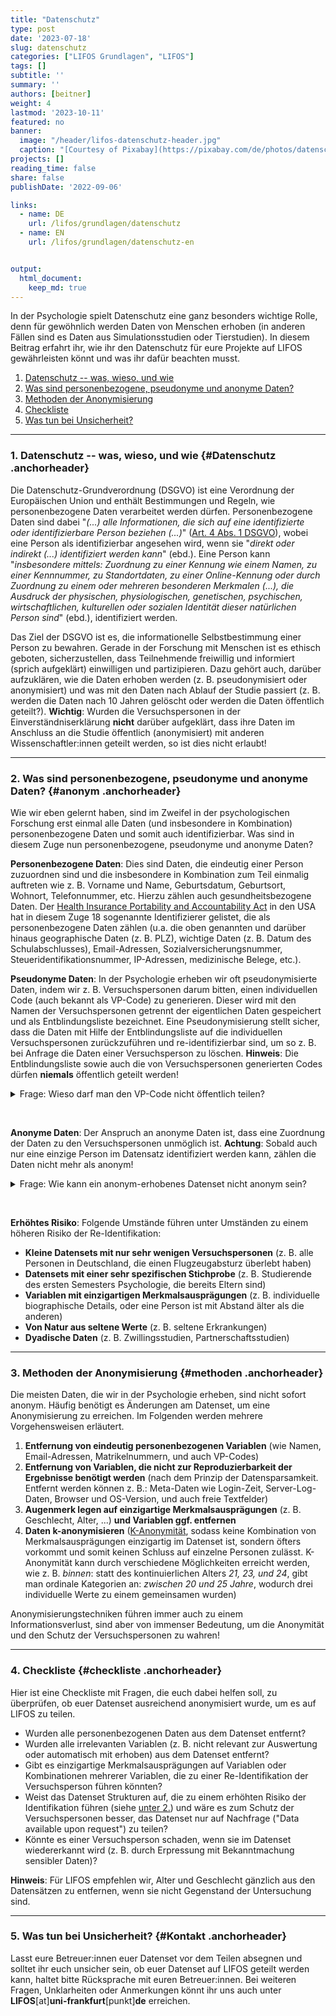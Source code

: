 ```yaml
---
title: "Datenschutz" 
type: post
date: '2023-07-18' 
slug: datenschutz
categories: ["LIFOS Grundlagen", "LIFOS"] 
tags: [] 
subtitle: ''
summary: '' 
authors: [beitner] 
weight: 4
lastmod: '2023-10-11'
featured: no
banner:
  image: "/header/lifos-datenschutz-header.jpg"
  caption: "[Courtesy of Pixabay](https://pixabay.com/de/photos/datenschutz-datenschutzerkl%C3%A4rung-5243225/)"
projects: []
reading_time: false
share: false
publishDate: '2022-09-06'

links:
  - name: DE
    url: /lifos/grundlagen/datenschutz
  - name: EN
    url: /lifos/grundlagen/datenschutz-en


output:
  html_document:
    keep_md: true
---
```


In der Psychologie spielt Datenschutz eine ganz besonders wichtige Rolle, denn für gewöhnlich werden Daten von Menschen erhoben (in anderen Fällen sind es Daten aus Simulationsstudien oder Tierstudien). In diesem Beitrag erfahrt ihr, wie ihr den Datenschutz für eure Projekte auf LIFOS gewährleisten könnt und was ihr dafür beachten musst.

1. [Datenschutz -- was, wieso, und wie](#Datenschutz)
2. [Was sind personenbezogene, pseudonyme und anonyme Daten?](#anonym)
3. [Methoden der Anonymisierung](#methoden)
4. [Checkliste](#checkliste)
5. [Was tun bei Unsicherheit?](#Kontakt)


***

### 1. Datenschutz -- was, wieso, und wie {#Datenschutz .anchorheader}

Die Datenschutz-Grundverordnung (DSGVO) ist eine Verordnung der Europäischen Union und enthält Bestimmungen und Regeln, wie personenbezogene Daten verarbeitet werden dürfen. Personenbezogene Daten sind dabei "*(...) alle Informationen, die sich auf eine identifizierte oder identifizierbare Person beziehen (...)*" ([Art. 4 Abs. 1 DSGVO](https://dsgvo-gesetz.de/art-4-dsgvo/)), wobei eine Person als identifizierbar angesehen wird, wenn sie "*direkt oder indirekt (...) identifiziert werden kann*" (ebd.). Eine Person kann "*insbesondere mittels: Zuordnung zu einer Kennung wie einem Namen, zu einer Kennnummer, zu Standortdaten, zu einer Online-Kennung oder durch Zuordnung zu einem oder mehreren besonderen Merkmalen (...), die Ausdruck der physischen, physiologischen, genetischen, psychischen, wirtschaftlichen, kulturellen oder sozialen Identität dieser natürlichen Person sind*" (ebd.), identifiziert werden. 

Das Ziel der DSGVO ist es, die informationelle Selbstbestimmung einer Person zu bewahren. Gerade in der Forschung mit Menschen ist es ethisch geboten, sicherzustellen, dass Teilnehmende freiwillig und informiert (sprich aufgeklärt) einwilligen und partizipieren. Dazu gehört auch, darüber aufzuklären, wie die Daten erhoben werden (z. B. pseudonymisiert oder anonymisiert) und was mit den Daten nach Ablauf der Studie passiert (z. B. werden die Daten nach 10 Jahren gelöscht oder werden die Daten öffentlich geteilt?). **Wichtig**: Wurden die Versuchspersonen in der Einverständniserklärung **nicht** darüber aufgeklärt, dass ihre Daten im Anschluss an die Studie öffentlich (anonymisiert) mit anderen Wissenschaftler:innen geteilt werden, so ist dies nicht erlaubt!

***

### 2. Was sind personenbezogene, pseudonyme und anonyme Daten? {#anonym .anchorheader}

Wie wir eben gelernt haben, sind im Zweifel in der psychologischen Forschung erst einmal alle Daten (und insbesondere in Kombination) personenbezogene Daten und somit auch identifizierbar. Was sind in diesem Zuge nun personenbezogene, pseudonyme und anonyme Daten? 

**Personenbezogene Daten**: Dies sind Daten, die eindeutig einer Person zuzuordnen sind und die insbesondere in Kombination zum Teil einmalig auftreten wie z. B. Vorname und Name, Geburtsdatum, Geburtsort, Wohnort, Telefonnummer, etc. Hierzu zählen auch gesundheitsbezogene Daten. Der [Health Insurance Portability and Accountability Act](https://www.govinfo.gov/app/details/CRPT-104hrpt736/CRPT-104hrpt736/summary) in den USA hat in diesem Zuge 18 sogenannte Identifizierer gelistet, die als personenbezogene Daten zählen (u.a. die oben genannten und darüber hinaus geographische Daten (z. B. PLZ), wichtige Daten (z. B. Datum des Schulabschlusses), Email-Adressen, Sozialversicherungsnummer, Steueridentifikationsnummer, IP-Adressen, medizinische Belege, etc.).

**Pseudonyme Daten**: In der Psychologie erheben wir oft pseudonymisierte Daten, indem wir z. B. Versuchspersonen darum bitten, einen individuellen Code (auch bekannt als VP-Code) zu generieren. Dieser wird mit den Namen der Versuchspersonen getrennt der eigentlichen Daten gespeichert und als Entblindungsliste bezeichnet. Eine Pseudonymisierung stellt sicher, dass die Daten mit Hilfe der Entblindungsliste auf die individuellen Versuchspersonen zurückzuführen und re-identifizierbar sind, um so z. B. bei Anfrage die Daten einer Versuchsperson zu löschen. **Hinweis**: Die Entblindungsliste sowie auch die von Versuchspersonen generierten Codes dürfen **niemals** öffentlich geteilt werden!

<details><summary>Frage: Wieso darf man den VP-Code nicht öffentlich teilen?</summary> 
Szenario: Mein Partner und ich nehmen beide an der Studie teil. Weil über mehrere Messzeitpunkte erhoben wird, muss jede Versuchsperson einen individuellen Code erstellen. Selbst wenn die Anleitung zur Generierung des VP-Codes nicht geteilt wird, weiß ich, wie mein Code zustande kam. Darüber hinaus kenne ich meinen Partner gut genug, sodass ich ebenso in der Lage wäre, seinen VP-Code zu generieren. Dementsprechend kann ich ihn auch in der Liste re-identifizieren. Ergo ist die Anonymität nicht gewährleistet! Wird der VP-Code nicht geteilt, kann ich meinen Partner schon schwieriger oder idealerweise gar nicht re-identifizieren.
</details>

&nbsp;

**Anonyme Daten**: Der Anspruch an anonyme Daten ist, dass eine Zuordnung der Daten zu den Versuchspersonen unmöglich ist. **Achtung**: Sobald auch nur eine einzige Person im Datensatz identifiziert werden kann, zählen die Daten nicht mehr als anonym!
  
  
<details><summary>Frage: Wie kann ein anonym-erhobenes Datenset nicht anonym sein?</summary> 
Szenario: In eurer Studienkohorte wird eine Untersuchung zu den Big 5 Persönlichkeitsmerkmalen durchgeführt. Darüber hinaus werden auch euer Geschlecht und Alter erfasst. Diejenigen, die die Untersuchung durchführen, erhalten keine Information darüber, wer die Umfrage ausfüllt, außer die eben aufgeführten Informationen. Nun gibt es in eurer Kohorte aber nicht nur Frauen und Männer zwischen 18 und 25 Jahren, sondern vielleicht auch eine non-binäre Person, eine Frau im Alter von 41 Jahren und ein Mann im Alter von 50 Jahren. Sobald man diese Studierenden kennt, wird man sie auch im Datensatz erkennen und der Datensatz gilt nicht mehr als anonym. Anders wäre es, wenn die Umfrage z. B. in ganz Deutschland gelaufen wäre. Alter und Geschlecht reichen dann nicht mehr zwingend aus, um die Personen identifizieren zu können. Was an diesem Beispiel deutlich wird, ist, dass potentiell jedes Merkmal oder Kombination von Merkmalen eine Person identifizierbar machen könnte.
</details>

&nbsp;

**Erhöhtes Risiko**: Folgende Umstände führen unter Umständen zu einem höheren Risiko der Re-Identifikation:

- **Kleine Datensets mit nur sehr wenigen Versuchspersonen** (z. B. alle Personen in Deutschland, die einen Flugzeugabsturz überlebt haben)
- **Datensets mit einer sehr spezifischen Stichprobe** (z. B. Studierende des ersten Semesters Psychologie, die bereits Eltern sind)
- **Variablen mit einzigartigen Merkmalsausprägungen** (z. B. individuelle biographische Details, oder eine Person ist mit Abstand älter als die anderen)
- **Von Natur aus seltene Werte** (z. B. seltene Erkrankungen)
- **Dyadische Daten** (z. B. Zwillingsstudien, Partnerschaftsstudien)

***

### 3. Methoden der Anonymisierung {#methoden .anchorheader}

Die meisten Daten, die wir in der Psychologie erheben, sind nicht sofort anonym. Häufig benötigt es Änderungen am Datenset, um eine Anonymisierung zu erreichen. Im Folgenden werden mehrere Vorgehensweisen erläutert. 

1. **Entfernung von eindeutig personenbezogenen Variablen** (wie Namen, Email-Adressen, Matrikelnummern, und auch VP-Codes)
2. **Entfernung von Variablen, die nicht zur Reproduzierbarkeit der Ergebnisse benötigt werden** (nach dem Prinzip der Datensparsamkeit. Entfernt werden können z. B.: Meta-Daten wie Login-Zeit, Server-Log-Daten, Browser und OS-Version, und auch freie Textfelder)
3. **Augenmerk legen auf einzigartige Merkmalsausprägungen** (z. B. Geschlecht, Alter, ...) **und Variablen ggf. entfernen**
4. **Daten k-anonymisieren** ([K-Anonymität](https://de.wikipedia.org/wiki/K-Anonymit%C3%A4t), sodass keine Kombination von Merkmalsausprägungen einzigartig im Datenset ist, sondern öfters vorkommt und somit keinen Schluss auf einzelne Personen zulässt. K-Anonymität kann durch verschiedene Möglichkeiten erreicht werden, wie z. B. *binnen*: statt des kontinuierlichen Alters *21, 23, und 24*, gibt man ordinale Kategorien an: *zwischen 20 und 25 Jahre*, wodurch drei individuelle Werte zu einem gemeinsamen wurden)

Anonymisierungstechniken führen immer auch zu einem Informationsverlust, sind aber von immenser Bedeutung, um die Anonymität und den Schutz der Versuchspersonen zu wahren!

***

### 4. Checkliste {#checkliste .anchorheader}

Hier ist eine Checkliste mit Fragen, die euch dabei helfen soll, zu überprüfen, ob euer Datenset ausreichend anonymisiert wurde, um es auf LIFOS zu teilen.

- Wurden alle personenbezogenen Daten aus dem Datenset entfernt?
- Wurden alle irrelevanten Variablen (z. B. nicht relevant zur Auswertung oder automatisch mit erhoben) aus dem Datenset entfernt? 
- Gibt es einzigartige Merkmalsausprägungen auf Variablen oder Kombinationen mehrerer Variablen, die zu einer Re-Identifikation der Versuchsperson führen könnten?
- Weist das Datenset Strukturen auf, die zu einem erhöhten Risiko der Identifikation führen (siehe [unter 2.](#anonym)) und wäre es zum Schutz der Versuchspersonen besser, das Datenset nur auf Nachfrage ("Data available upon request") zu teilen?
- Könnte es einer Versuchsperson schaden, wenn sie im Datenset wiedererkannt wird (z. B. durch Erpressung mit Bekanntmachung sensibler Daten)?

**Hinweis**: Für LIFOS empfehlen wir, Alter und Geschlecht gänzlich aus den Datensätzen zu entfernen, wenn sie nicht Gegenstand der Untersuchung sind. 


***

### 5. Was tun bei Unsicherheit? {#Kontakt .anchorheader}

Lasst eure Betreuer:innen euer Datenset vor dem Teilen absegnen und solltet ihr euch unsicher sein, ob euer Datenset auf LIFOS geteilt werden kann, haltet bitte Rücksprache mit euren Betreuer:innen. Bei weiteren Fragen, Unklarheiten oder Anmerkungen könnt ihr uns auch unter **LIFOS**[at]**uni-frankfurt**[punkt]**de** erreichen.


